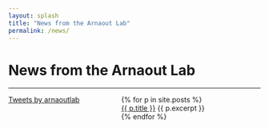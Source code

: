 ```yaml
---
layout: splash
title: "News from the Arnaout Lab"
permalink: /news/
---
```


<h1> News from the Arnaout Lab </h1>
<hr>

<div class="w3-sidebar w3-bar-block" style="width:35%; float:left;">
<div class="w3-row"> 
  <div class="w3-hide-small">
<a class="twitter-timeline" data-lang="en" data-dnt="true" href="https://twitter.com/arnaoutlab?ref_src=twsrc%5Etfw">Tweets by arnaoutlab</a> <script async src="https://platform.twitter.com/widgets.js" charset="utf-8"></script> 
  </div>
</div>
</div>


<div style="margin-left:40%;">
<ul style="list-style: none;">
  {% for p in site.posts %}
    <li>
     <a href="{{ site.baseurl }}{{ p.url }}">{{ p.title }}</a>
     {{ p.excerpt }}
    </li>
  {% endfor %}
</ul>

